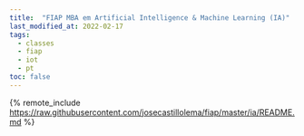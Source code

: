 ```yaml
---
title:  "FIAP MBA em Artificial Intelligence & Machine Learning (IA)"
last_modified_at: 2022-02-17
tags:
  - classes
  - fiap
  - iot
  - pt
toc: false
---
```


{% remote_include https://raw.githubusercontent.com/josecastillolema/fiap/master/ia/README.md %}

